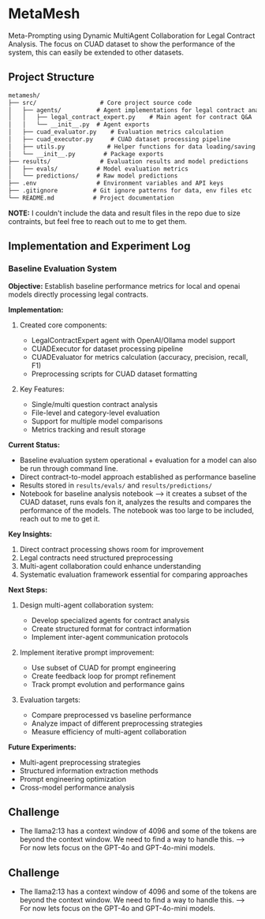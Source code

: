 # MetaMesh
Meta-Prompting using Dynamic MultiAgent Collaboration for Legal Contract Analysis. The focus on CUAD dataset to show the performance of the system, this can easily be extended to other datasets.


## Project Structure
```txt
metamesh/
├── src/                  # Core project source code
│   ├── agents/          # Agent implementations for legal contract analysis
│   │   ├── legal_contract_expert.py    # Main agent for contract Q&A
│   │   └── __init__.py  # Agent exports
│   ├── cuad_evaluator.py    # Evaluation metrics calculation
│   ├── cuad_executor.py     # CUAD dataset processing pipeline
│   ├── utils.py            # Helper functions for data loading/saving
│   └── __init__.py        # Package exports
├── results/              # Evaluation results and model predictions
│   ├── evals/           # Model evaluation metrics
│   └── predictions/     # Raw model predictions
├── .env                 # Environment variables and API keys
├── .gitignore          # Git ignore patterns for data, env files etc
└── README.md           # Project documentation
```

**NOTE:** I couldn't include the data and result files in the repo due to size contraints, but feel free to reach out to me to get them.

## Implementation and Experiment Log

### Baseline Evaluation System

**Objective:** Establish baseline performance metrics for local and openai models directly processing legal contracts.

**Implementation:**
1. Created core components:
   - LegalContractExpert agent with OpenAI/Ollama model support
   - CUADExecutor for dataset processing pipeline
   - CUADEvaluator for metrics calculation (accuracy, precision, recall, F1)
   - Preprocessing scripts for CUAD dataset formatting

2. Key Features:
   - Single/multi question contract analysis
   - File-level and category-level evaluation
   - Support for multiple model comparisons
   - Metrics tracking and result storage

**Current Status:**
- Baseline evaluation system operational + evaluation for a model can also be run through command line.
- Direct contract-to-model approach established as performance baseline
- Results stored in `results/evals/` and `results/predictions/`
- Notebook for baseline analysis notebook --> it creates a subset of the CUAD dataset, runs evals fon it, analyzes the results and compares the performance of the models. The notebook was too large to be included, reach out to me to get it.

**Key Insights:**
1. Direct contract processing shows room for improvement
2. Legal contracts need structured preprocessing
3. Multi-agent collaboration could enhance understanding
4. Systematic evaluation framework essential for comparing approaches

**Next Steps:**
1. Design multi-agent collaboration system:
   - Develop specialized agents for contract analysis
   - Create structured format for contract information
   - Implement inter-agent communication protocols

2. Implement iterative prompt improvement:
   - Use subset of CUAD for prompt engineering
   - Create feedback loop for prompt refinement
   - Track prompt evolution and performance gains

3. Evaluation targets:
   - Compare preprocessed vs baseline performance
   - Analyze impact of different preprocessing strategies
   - Measure efficiency of multi-agent collaboration

**Future Experiments:**
- Multi-agent preprocessing strategies
- Structured information extraction methods
- Prompt engineering optimization
- Cross-model performance analysis


## Challenge 
- The llama2:13 has a context window of 4096 and some of the tokens are beyond the context window. We need to find a way to handle this. --> For now lets focus on the GPT-4o and GPT-4o-mini models.


## Challenge 
- The llama2:13 has a context window of 4096 and some of the tokens are beyond the context window. We need to find a way to handle this. --> For now lets focus on the GPT-4o and GPT-4o-mini models.